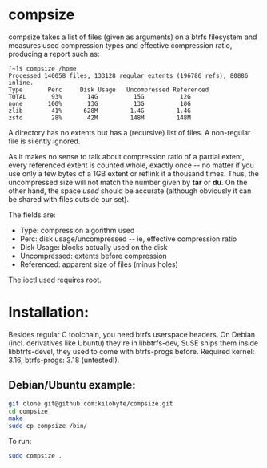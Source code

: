 # compsize

compsize takes a list of files (given as arguments) on a btrfs filesystem
and measures used compression types and effective compression ratio,
producing a report such as:

```
[~]$ compsize /home
Processed 140058 files, 133128 regular extents (196786 refs), 80886 inline.
Type       Perc     Disk Usage   Uncompressed Referenced
TOTAL       93%       14G          15G          12G
none       100%       13G          13G          10G
zlib        41%      628M         1.4G         1.4G
zstd        28%       42M         148M         148M
```

A directory has no extents but has a (recursive) list of files.  A
non-regular file is silently ignored.

As it makes no sense to talk about compression ratio of a partial extent,
every referenced extent is counted whole, exactly once -- no matter if you
use only a few bytes of a 1GB extent or reflink it a thousand times.  Thus,
the uncompressed size will not match the number given by **tar** or **du**.
On the other hand, the space _used_ should be accurate (although obviously
it can be shared with files outside our set).

The fields are:
 * Type: compression algorithm used
 * Perc: disk usage/uncompressed -- ie, effective compression ratio
 * Disk Usage: blocks actually used on the disk
 * Uncompressed: extents before compression
 * Referenced: apparent size of files (minus holes)

The ioctl used requires root.

# Installation:

Besides regular C toolchain, you need btrfs userspace headers.  On Debian
(incl. derivatives like Ubuntu) they're in libbtrfs-dev, SuSE ships them
inside libbtrfs-devel, they used to come with btrfs-progs before.
Required kernel: 3.16, btrfs-progs: 3.18 (untested!).

## Debian/Ubuntu example:


````bash
git clone git@github.com:kilobyte/compsize.git
cd compsize
make
sudo cp compsize /bin/
````
To run:
````bash
sudo compsize .
````
